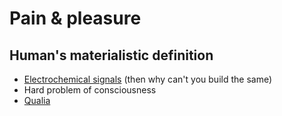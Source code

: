 # Pain & pleasure

## Human's materialistic definition
- [Electrochemical signals](https://www.google.com/search?q=Electrochemical+signals&source=lnms&tbm=isch&sa=X&ved=2ahUKEwiBg-zL77z8AhUQO-wKHe56CxkQ_AUoAXoECAEQAw&biw=1846&bih=980&dpr=1) (then why can't you build the same)
- Hard problem of consciousness
- [Qualia](https://en.wikipedia.org/wiki/Qualia)

